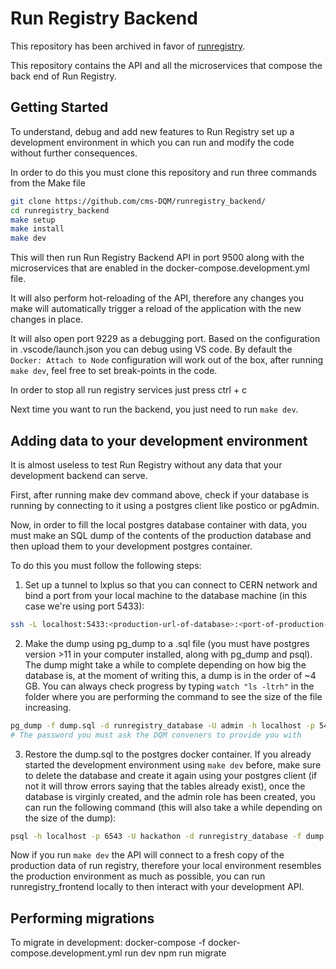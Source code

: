 # Run Registry Backend

This repository has been archived in favor of [runregistry](https://github.com/cms-DQM/runregistry/).

This repository contains the API and all the microservices that compose the back end of Run Registry.

## Getting Started

To understand, debug and add new features to Run Registry set up a development environment in which you can run and modify the code without further consequences.

In order to do this you must clone this repository and run three commands from the Make file

```bash
git clone https://github.com/cms-DQM/runregistry_backend/
cd runregistry_backend
make setup
make install
make dev
```

This will then run Run Registry Backend API in port 9500 along with the microservices that are enabled in the docker-compose.development.yml file.

It will also perform hot-reloading of the API, therefore any changes you make will automatically trigger a reload of the application with the new changes in place.

It will also open port 9229 as a debugging port. Based on the configuration in .vscode/launch.json you can debug using VS code. By default the `Docker: Attach to Node` configuration will work out of the box, after running `make dev`, feel free to set break-points in the code.

In order to stop all run registry services just press ctrl + c

Next time you want to run the backend, you just need to run `make dev`.

## Adding data to your development environment

It is almost useless to test Run Registry without any data that your development backend can serve.

First, after running make dev command above, check if your database is running by connecting to it using a postgres client like postico or pgAdmin.

Now, in order to fill the local postgres database container with data, you must make an SQL dump of the contents of the production database and then upload them to your development postgres container.

To do this you must follow the following steps:

1. Set up a tunnel to lxplus so that you can connect to CERN network and bind a port from your local machine to the database machine (in this case we're using port 5433):

```bash
ssh -L localhost:5433:<production-url-of-database>:<port-of-production-database> <your-username>@lxplus.cern.ch
```

2. Make the dump using pg_dump to a .sql file (you must have postgres version >11 in your computer installed, along with pg_dump and psql). The dump might take a while to complete depending on how big the database is, at the moment of writing this, a dump is in the order of ~4 GB. You can always check progress by typing `watch "ls -ltrh"` in the folder where you are performing the command to see the size of the file increasing.

```bash
pg_dump -f dump.sql -d runregistry_database -U admin -h localhost -p 5433
# The password you must ask the DQM conveners to provide you with
```

3. Restore the dump.sql to the postgres docker container. If you already started the development environment using `make dev` before, make sure to delete the database and create it again using your postgres client (if not it will throw errors saying that the tables already exist), once the database is virginly created, and the admin role has been created, you can run the following command (this will also take a while depending on the size of the dump):

```bash
psql -h localhost -p 6543 -U hackathon -d runregistry_database -f dump.sql
```

Now if you run `make dev` the API will connect to a fresh copy of the production data of run registry, therefore your local environment resembles the production environment as much as possible, you can run runregistry_frontend locally to then interact with your development API.

## Performing migrations

To migrate in development: docker-compose -f docker-compose.development.yml run dev npm run migrate
